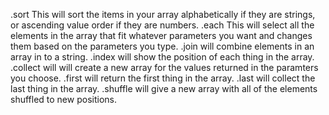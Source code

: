 .sort This will sort the items in your array alphabetically if they are strings, or ascending value order if they are numbers.
.each This will select all the elements in the array that fit whatever parameters you want and changes them based on the parameters you type.
.join will combine elements in an array in to a string.
.index will show the position of each thing in the array.
.collect will will create a new array for the values returned in the paramters you choose.
.first will return the first thing in the array.
.last will collect the last thing in the array.
.shuffle will give a new array with all of the elements shuffled to new positions.
